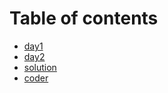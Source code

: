 # Table of contents

* [day1](README.md)
* [day2](DAY2.md)
* [solution](SOLUTION.md)
* [coder](CODER.md)
